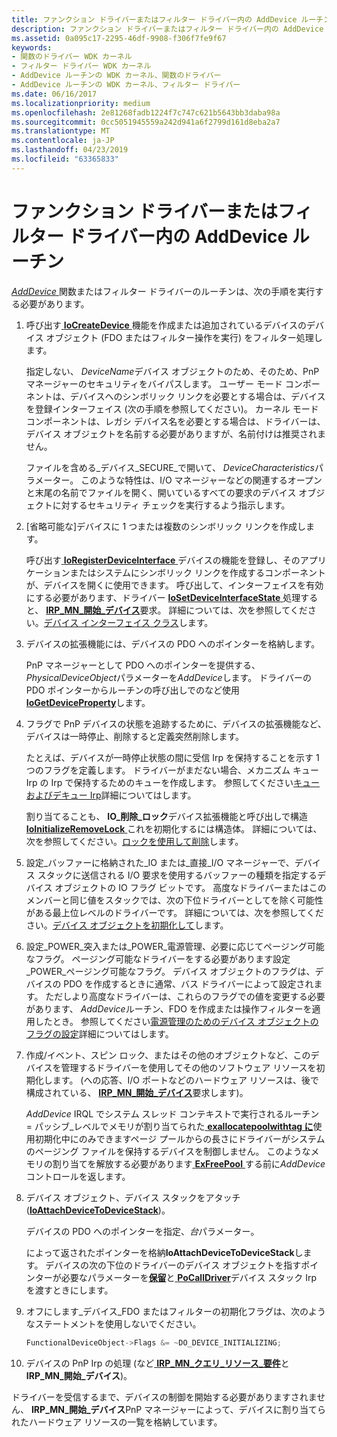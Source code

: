```yaml
---
title: ファンクション ドライバーまたはフィルター ドライバー内の AddDevice ルーチン
description: ファンクション ドライバーまたはフィルター ドライバー内の AddDevice ルーチン
ms.assetid: 0a095c17-2295-46df-9908-f306f7fe9f67
keywords:
- 関数のドライバー WDK カーネル
- フィルター ドライバー WDK カーネル
- AddDevice ルーチンの WDK カーネル、関数のドライバー
- AddDevice ルーチンの WDK カーネル、フィルター ドライバー
ms.date: 06/16/2017
ms.localizationpriority: medium
ms.openlocfilehash: 2e81268fadb1224f7c747c621b5643bb3daba98a
ms.sourcegitcommit: 0cc5051945559a242d941a6f2799d161d8eba2a7
ms.translationtype: MT
ms.contentlocale: ja-JP
ms.lasthandoff: 04/23/2019
ms.locfileid: "63365833"
---
```

# <a name="adddevice-routines-in-function-or-filter-drivers"></a>ファンクション ドライバーまたはフィルター ドライバー内の AddDevice ルーチン





[ *AddDevice* ](https://msdn.microsoft.com/library/windows/hardware/ff540521)関数またはフィルター ドライバーのルーチンは、次の手順を実行する必要があります。

1.  呼び出す[ **IoCreateDevice** ](https://msdn.microsoft.com/library/windows/hardware/ff548397)機能を作成または追加されているデバイスのデバイス オブジェクト (FDO またはフィルター操作を実行) をフィルター処理します。

    指定しない、 *DeviceName*デバイス オブジェクトのため、そのため、PnP マネージャーのセキュリティをバイパスします。 ユーザー モード コンポーネントは、デバイスへのシンボリック リンクを必要とする場合は、デバイスを登録インターフェイス (次の手順を参照してください)。 カーネル モード コンポーネントは、レガシ デバイス名を必要とする場合は、ドライバーは、デバイス オブジェクトを名前する必要がありますが、名前付けは推奨されません。

    ファイルを含める\_デバイス\_SECURE\_で開いて、 *DeviceCharacteristics*パラメーター。 このような特性は、I/O マネージャーなどの関連するオープンと末尾の名前でファイルを開く、開いているすべての要求のデバイス オブジェクトに対するセキュリティ チェックを実行するよう指示します。

2.  \[省略可能な\]デバイスに 1 つまたは複数のシンボリック リンクを作成します。

    呼び出す[ **IoRegisterDeviceInterface** ](https://msdn.microsoft.com/library/windows/hardware/ff549506)デバイスの機能を登録し、そのアプリケーションまたはシステムにシンボリック リンクを作成するコンポーネントが、デバイスを開くに使用できます。 呼び出して、インターフェイスを有効にする必要があります、ドライバー [ **IoSetDeviceInterfaceState** ](https://msdn.microsoft.com/library/windows/hardware/ff549700)処理すると、 [ **IRP\_MN\_開始\_デバイス**](https://msdn.microsoft.com/library/windows/hardware/ff551749)要求。 詳細については、次を参照してください。[デバイス インターフェイス クラス](https://msdn.microsoft.com/library/windows/hardware/ff541339)します。

3.  デバイスの拡張機能には、デバイスの PDO へのポインターを格納します。

    PnP マネージャーとして PDO へのポインターを提供する、 *PhysicalDeviceObject*パラメーターを*AddDevice*します。 ドライバーの PDO ポインターからルーチンの呼び出しでのなど使用[ **IoGetDeviceProperty**](https://msdn.microsoft.com/library/windows/hardware/ff549203)します。

4.  フラグで PnP デバイスの状態を追跡するために、デバイスの拡張機能など、デバイスは一時停止、削除すると定義突然削除します。

    たとえば、デバイスが一時停止状態の間に受信 Irp を保持することを示す 1 つのフラグを定義します。 ドライバーがまだない場合、メカニズム キュー Irp の Irp で保持するためのキューを作成します。 参照してください[キューおよびデキュー Irp](queuing-and-dequeuing-irps.md)詳細についてはします。

    割り当てることも、 **IO\_削除\_ロック**デバイス拡張機能と呼び出しで構造[ **IoInitializeRemoveLock** ](https://msdn.microsoft.com/library/windows/hardware/ff549324)これを初期化するには構造体。 詳細については、次を参照してください。[ロックを使用して削除](using-remove-locks.md)します。

5.  設定\_バッファーに格納された\_IO または\_直接\_I/O マネージャーで、デバイス スタックに送信される I/O 要求を使用するバッファーの種類を指定するデバイス オブジェクトの IO フラグ ビットです。 高度なドライバーまたはこのメンバーと同じ値をスタックでは、次の下位ドライバーとしてを除く可能性がある最上位レベルのドライバーです。 詳細については、次を参照してください。[デバイス オブジェクトを初期化して](initializing-a-device-object.md)します。

6.  設定\_POWER\_突入または\_POWER\_電源管理、必要に応じてページング可能なフラグ。 ページング可能なドライバーをする必要があります設定\_POWER\_ページング可能なフラグ。 デバイス オブジェクトのフラグは、デバイスの PDO を作成するときに通常、バス ドライバーによって設定されます。 ただしより高度なドライバーは、これらのフラグでの値を変更する必要があります、 *AddDevice*ルーチン、FDO を作成または操作フィルターを適用したとき。 参照してください[電源管理のためのデバイス オブジェクトのフラグの設定](setting-device-object-flags-for-power-management.md)詳細についてはします。

7.  作成/イベント、スピン ロック、またはその他のオブジェクトなど、このデバイスを管理するドライバーを使用してその他のソフトウェア リソースを初期化します。 (への応答、I/O ポートなどのハードウェア リソースは、後で構成されている、 [ **IRP\_MN\_開始\_デバイス**](https://msdn.microsoft.com/library/windows/hardware/ff551749)要求します)。

    *AddDevice* IRQL でシステム スレッド コンテキストで実行されるルーチン = パッシブ\_レベルでメモリが割り当てられた[ **exallocatepoolwithtag に**](https://msdn.microsoft.com/library/windows/hardware/ff544520)使用初期化中にのみできますページ プールからの長さにドライバーがシステムのページング ファイルを保持するデバイスを制御しません。 このようなメモリの割り当てを解放する必要があります[ **ExFreePool** ](https://msdn.microsoft.com/library/windows/hardware/ff544590)する前に*AddDevice*コントロールを返します。

8.  デバイス オブジェクト、デバイス スタックをアタッチ ([**IoAttachDeviceToDeviceStack**](https://msdn.microsoft.com/library/windows/hardware/ff548300))。

    デバイスの PDO へのポインターを指定、*台*パラメーター。

    によって返されたポインターを格納**IoAttachDeviceToDeviceStack**します。 デバイスの次の下位のドライバーのデバイス オブジェクトを指すポインターが必要なパラメーターを[**保留**](https://msdn.microsoft.com/library/windows/hardware/ff548336)と[ **PoCallDriver**](https://msdn.microsoft.com/library/windows/hardware/ff559654)デバイス スタック Irp を渡すときにします。

9.  オフにします\_デバイス\_FDO またはフィルターの初期化フラグは、次のようなステートメントを使用しないでください。

    ```cpp
    FunctionalDeviceObject->Flags &= ~DO_DEVICE_INITIALIZING;
    ```

10. デバイスの PnP Irp の処理 (など[ **IRP\_MN\_クエリ\_リソース\_要件**](https://msdn.microsoft.com/library/windows/hardware/ff551715)と**IRP\_MN\_開始\_デバイス**)。

ドライバーを受信するまで、デバイスの制御を開始する必要がありますされません、 **IRP\_MN\_開始\_デバイス**PnP マネージャーによって、デバイスに割り当てられたハードウェア リソースの一覧を格納しています。

 

 




